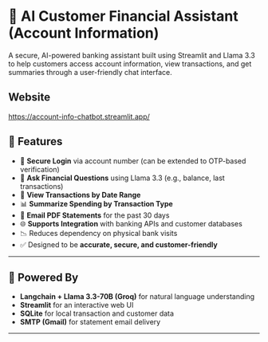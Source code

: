 # 🏦 AI Customer Financial Assistant (Account Information)

A secure, AI-powered banking assistant built using Streamlit and Llama 3.3 to help customers access account information, view transactions, and get summaries through a user-friendly chat interface.

## Website
https://account-info-chatbot.streamlit.app/

## 🚀 Features

- 🔐 **Secure Login** via account number (can be extended to OTP-based verification)
- 🤖 **Ask Financial Questions** using Llama 3.3 (e.g., balance, last transactions)
- 📆 **View Transactions by Date Range**
- 📊 **Summarize Spending by Transaction Type**
- 📧 **Email PDF Statements** for the past 30 days
- 🌐 **Supports Integration** with banking APIs and customer databases
- 📉 Reduces dependency on physical bank visits
- ✅ Designed to be **accurate, secure, and customer-friendly**

---

## 🧠 Powered By

- **Langchain + Llama 3.3-70B (Groq)** for natural language understanding
- **Streamlit** for an interactive web UI
- **SQLite** for local transaction and customer data
- **SMTP (Gmail)** for statement email delivery

---
